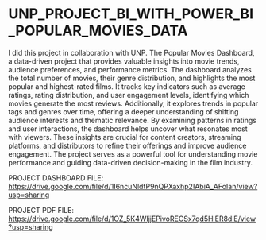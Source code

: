 # UNP_PROJECT_BI_WITH_POWER_BI_POPULAR_MOVIES_DATA
 
I did this project in collaboration with UNP. The Popular Movies Dashboard, a data-driven project that provides valuable insights into movie trends, audience preferences, and performance metrics. The dashboard analyzes the total number of movies, their genre distribution, and highlights the most popular and highest-rated films. It tracks key indicators such as average ratings, rating distribution, and user engagement levels, identifying which movies generate the most reviews. Additionally, it explores trends in popular tags and genres over time, offering a deeper understanding of shifting audience interests and thematic relevance. By examining patterns in ratings and user interactions, the dashboard helps uncover what resonates most with viewers. These insights are crucial for content creators, streaming platforms, and distributors to refine their offerings and improve audience engagement. The project serves as a powerful tool for understanding movie performance and guiding data-driven decision-making in the film industry.

 PROJECT DASHBOARD FILE: https://drive.google.com/file/d/1I6ncuNldtP9nQPXaxhp2IAbiA_AFoIan/view?usp=sharing 

 PROJECT PDF FILE: https://drive.google.com/file/d/1OZ_5K4WIjjEPivoRECSx7qd5HlER8dlE/view?usp=sharing
 
